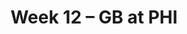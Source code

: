 ---
layout: game
title: Week 12 – GB at PHI
season: 2022
game_id: 2022_12_GB_PHI
away_team: GB
home_team: PHI
---